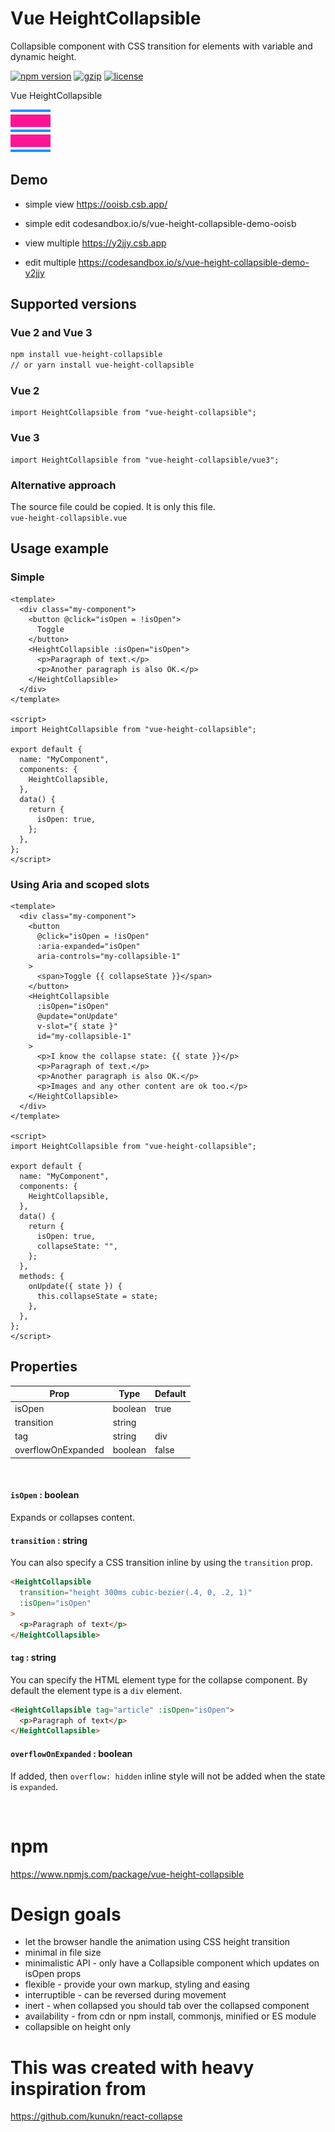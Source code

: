 # Vue HeightCollapsible

Collapsible component with CSS transition for elements with variable and dynamic height.

[![npm version](https://img.shields.io/npm/v/vue-height-collapsible.svg?style=flat-square)](https://www.npmjs.com/package/vue-height-collapsible)
[![gzip](https://img.shields.io/bundlephobia/minzip/vue-height-collapsible.svg)](https://bundlephobia.com/result?p=vue-height-collapsible)
[![license](https://img.shields.io/github/license/kunukn/vue-height-collapsible.svg)](https://github.com/kunukn/vue-height-collapsible/blob/master/LICENSE)

Vue HeightCollapsible

![logo](logo/collapsible.svg "logo")

## Demo

- simple view https://ooisb.csb.app/

- simple edit codesandbox.io/s/vue-height-collapsible-demo-ooisb

- view multiple https://y2jjy.csb.app

- edit multiple https://codesandbox.io/s/vue-height-collapsible-demo-y2jjy

## Supported versions

### Vue 2 and Vue 3

```bash
npm install vue-height-collapsible
// or yarn install vue-height-collapsible
```

### Vue 2

```vue
import HeightCollapsible from "vue-height-collapsible";
```

### Vue 3

```vue
import HeightCollapsible from "vue-height-collapsible/vue3";
```

### Alternative approach

The source file could be copied. It is only this file.<br/>
`vue-height-collapsible.vue`

## Usage example

### Simple

```vue
<template>
  <div class="my-component">
    <button @click="isOpen = !isOpen">
      Toggle
    </button>
    <HeightCollapsible :isOpen="isOpen">
      <p>Paragraph of text.</p>
      <p>Another paragraph is also OK.</p>
    </HeightCollapsible>
  </div>
</template>

<script>
import HeightCollapsible from "vue-height-collapsible";

export default {
  name: "MyComponent",
  components: {
    HeightCollapsible,
  },
  data() {
    return {
      isOpen: true,
    };
  },
};
</script>
```

### Using Aria and scoped slots

```vue
<template>
  <div class="my-component">
    <button
      @click="isOpen = !isOpen"
      :aria-expanded="isOpen"
      aria-controls="my-collapsible-1"
    >
      <span>Toggle {{ collapseState }}</span>
    </button>
    <HeightCollapsible
      :isOpen="isOpen"
      @update="onUpdate"
      v-slot="{ state }"
      id="my-collapsible-1"
    >
      <p>I know the collapse state: {{ state }}</p>
      <p>Paragraph of text.</p>
      <p>Another paragraph is also OK.</p>
      <p>Images and any other content are ok too.</p>
    </HeightCollapsible>
  </div>
</template>

<script>
import HeightCollapsible from "vue-height-collapsible";

export default {
  name: "MyComponent",
  components: {
    HeightCollapsible,
  },
  data() {
    return {
      isOpen: true,
      collapseState: "",
    };
  },
  methods: {
    onUpdate({ state }) {
      this.collapseState = state;
    },
  },
};
</script>
```

## Properties

| Prop               | Type    | Default |
| ------------------ | ------- | ------- |
| isOpen             | boolean | true    |
| transition         | string  |         |
| tag                | string  | div     |
| overflowOnExpanded | boolean | false   |

<br/>

#### `isOpen` : boolean

Expands or collapses content.

#### `transition` : string

You can also specify a CSS transition inline by using the `transition` prop.

```html
<HeightCollapsible
  transition="height 300ms cubic-bezier(.4, 0, .2, 1)"
  :isOpen="isOpen"
>
  <p>Paragraph of text</p>
</HeightCollapsible>
```

#### `tag` : string

You can specify the HTML element type for the collapse component. By default the element type is a `div` element.

```html
<HeightCollapsible tag="article" :isOpen="isOpen">
  <p>Paragraph of text</p>
</HeightCollapsible>
```

#### `overflowOnExpanded` : boolean

If added, then `overflow: hidden` inline style will not be added when the state is `expanded`.

<br>

# npm

https://www.npmjs.com/package/vue-height-collapsible

# Design goals

- let the browser handle the animation using CSS height transition
- minimal in file size
- minimalistic API - only have a Collapsible component which updates on isOpen props
- flexible - provide your own markup, styling and easing
- interruptible - can be reversed during movement
- inert - when collapsed you should tab over the collapsed component
- availability - from cdn or npm install, commonjs, minified or ES module
- collapsible on height only

# This was created with heavy inspiration from

https://github.com/kunukn/react-collapse
